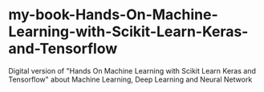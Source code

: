 # my-book-Hands-On-Machine-Learning-with-Scikit-Learn-Keras-and-Tensorflow
Digital version of "Hands On Machine Learning with Scikit Learn Keras and Tensorflow" about Machine Learning, Deep Learning and Neural Network
